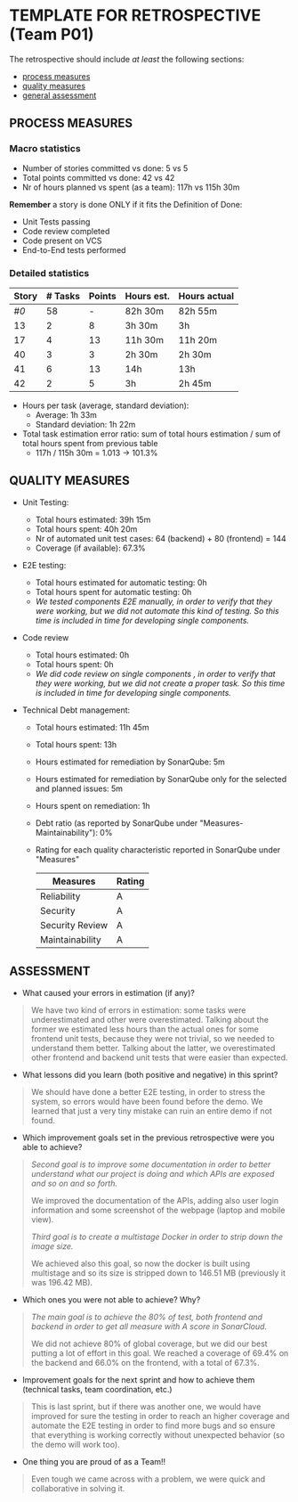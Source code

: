 TEMPLATE FOR RETROSPECTIVE (Team P01)
=====================================

The retrospective should include _at least_ the following
sections:

- [process measures](#process-measures)
- [quality measures](#quality-measures)
- [general assessment](#assessment)

## PROCESS MEASURES 

### Macro statistics

- Number of stories committed vs done: 5 vs 5
- Total points committed vs done: 42 vs 42
- Nr of hours planned vs spent (as a team): 117h vs 115h 30m

**Remember**  a story is done ONLY if it fits the Definition of Done:

- Unit Tests passing
- Code review completed
- Code present on VCS
- End-to-End tests performed

### Detailed statistics

| Story | # Tasks | Points | Hours est. | Hours actual |
| ----- | ------- | ------ | ---------- | ------------ |
| _#0_  | 58      | -      | 82h 30m    | 82h 55m      |
| 13    | 2       | 8      | 3h 30m     | 3h           |
| 17    | 4       | 13     | 11h 30m    | 11h 20m      |
| 40    | 3       | 3      | 2h 30m     | 2h 30m       |
| 41    | 6       | 13     | 14h        | 13h          |
| 42    | 2       | 5      | 3h         | 2h 45m       |



- Hours per task (average, standard deviation):
  - Average: 1h 33m
  - Standard deviation: 1h 22m
- Total task estimation error ratio: sum of total hours estimation / sum of total hours spent from previous table
  - 117h / 115h 30m = 1.013 -> 101.3%
## QUALITY MEASURES 

- Unit Testing:
  - Total hours estimated: 39h 15m
  - Total hours spent: 40h 20m
  - Nr of automated unit test cases: 64 (backend) + 80 (frontend) = 144
  - Coverage (if available): 67.3%
  
- E2E testing:
  - Total hours estimated for automatic testing: 0h
  - Total hours spent for automatic testing: 0h
  - *We tested components E2E manually, in order to verify that they were working, but we did not automate this kind of testing. So this time is included in time for developing single components.*
  
- Code review 
  - Total hours estimated: 0h
  - Total hours spent: 0h
  - *We did code review on single components , in order to verify that they were working, but we did not create a proper task. So this time is included in time for developing single components.*
  
- Technical Debt management:
  - Total hours estimated: 11h 45m
  
  - Total hours spent: 13h
  
  - Hours estimated for remediation by SonarQube: 5m
  
  - Hours estimated for remediation by SonarQube only for the selected and planned issues: 5m
  
  - Hours spent on remediation: 1h
  
  - Debt ratio (as reported by SonarQube under "Measures-Maintainability"): 0%
  
  - Rating for each quality characteristic reported in SonarQube under "Measures"
  
    | Measures        | Rating |
    | --------------- | ------ |
    | Reliability     | A      |
    | Security        | A      |
    | Security Review | A      |
    | Maintainability | A      |
  


## ASSESSMENT

- What caused your errors in estimation (if any)?

> We have two kind of errors in estimation: some tasks were underestimated and other were overestimated. Talking about the former we estimated less hours than the actual ones for some frontend unit tests, because they were not trivial, so we needed to understand them better. Talking about the latter, we overestimated other frontend and backend unit tests that were easier than expected.

- What lessons did you learn (both positive and negative) in this sprint?

> We should have done a better E2E testing, in order to stress the system, so errors would have been found before the demo. We learned that just a very tiny mistake can ruin an entire demo if not found.

- Which improvement goals set in the previous retrospective were you able to achieve? 

> *Second goal is to improve some documentation in order to  better understand what our project is doing and which APIs are exposed  and so on and so forth.*
>
> We improved the documentation of the APIs, adding also user login information and some screenshot of the webpage (laptop and mobile view).
>
> *Third goal is to create a multistage Docker in order to strip down the image size.*
>
> We achieved also this goal, so now the docker is built using multistage and so its size is stripped down to 146.51 MB (previously it was 196.42 MB).

- Which ones you were not able to achieve? Why?

> *The main goal is to achieve the 80% of test, both frontend and backend in order to get all measure with A score in SonarCloud.*
>
> We did not achieve 80% of global coverage, but we did our best putting a lot of effort in this goal. We reached a coverage of 69.4% on the backend and 66.0% on the frontend, with a total of 67.3%.

- Improvement goals for the next sprint and how to achieve them (technical tasks, team coordination, etc.)

> This is last sprint, but if there was another one, we would have improved for sure the testing in order to reach an higher coverage and automate the E2E testing in order to find more bugs and so ensure that everything is working correctly without unexpected behavior (so the demo will work too).

- One thing you are proud of as a Team!!

> Even tough we came across with a problem, we were quick and collaborative in solving it.
